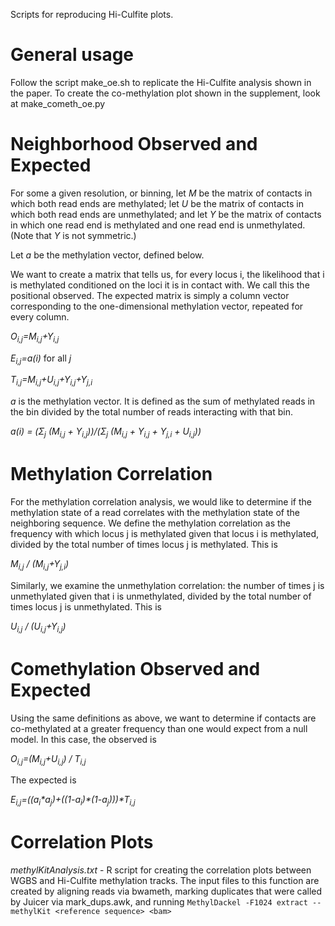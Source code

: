 Scripts for reproducing Hi-Culfite plots.

# General usage #
Follow the script make_oe.sh to replicate the Hi-Culfite analysis shown in 
the paper. To create the co-methylation plot shown in the supplement, look 
at make_cometh_oe.py

# Neighborhood Observed and Expected #
For some a given resolution, or binning, let *M* be the matrix of contacts 
in which both read ends are methylated; let *U* be the matrix of contacts in
which both read ends are unmethylated; and let *Y* be the matrix of contacts in
which one read end is methylated and one read end is unmethylated. (Note that
*Y* is not symmetric.)

Let *a* be the methylation vector, defined below.

We want to create a matrix that tells us, for every locus i, the likelihood
that i is methylated conditioned on the loci it is in contact with. We call
this the positional observed. The expected matrix is simply a column vector
corresponding to the one-dimensional methylation vector, repeated for every column.

*O<sub>i,j</sub>=M<sub>i,j</sub>+Y<sub>i,j</sub>*

*E<sub>i,j</sub>=a(i)* for all *j*

*T<sub>i,j</sub>=M<sub>i,j</sub>+U<sub>i,j</sub>+Y<sub>i,j</sub>+Y<sub>j,i<sub>*

*a* is the methylation vector. It is defined as the sum of methylated reads in 
the bin divided by the total number of reads interacting with that bin.

*a(i) = (&Sigma;<sub>j</sub> (M<sub>i,j</sub> + Y<sub>i,j</sub>))/(&Sigma;<sub>j</sub> (M<sub>i,j</sub> + Y<sub>i,j</sub> + Y<sub>j,i</sub> + U<sub>i,j</sub>))*


# Methylation Correlation #
For the methylation correlation analysis, we would like to determine if the methylation state of a read correlates with the methylation state of the neighboring sequence. We define the methylation correlation as the frequency with which locus j is methylated given that locus i is methylated, divided by the total number of times locus j is methylated. This is 

*M<sub>i,j</sub> / (M<sub>i,j</sub>+Y<sub>j,i</sub>)*

Similarly, we examine the unmethylation correlation: the number of times j is unmethylated given that i is unmethylated, divided by the total number of times locus j is unmethylated. This is

*U<sub>i,j</sub> / (U<sub>i,j</sub>+Y<sub>i,j</sub>)*


# Comethylation Observed and Expected #
Using the same definitions as above, we want to determine if contacts are 
co-methylated at a greater frequency than one would expect from a null model.
In this case, the observed is

*O<sub>i,j</sub>=(M<sub>i,j</sub>+U<sub>i,j</sub>) / T<sub>i,j</sub>*

The expected is

*E<sub>i,j</sub>=((a<sub>i</sub>&ast;a<sub>j</sub>)+((1-a<sub>i</sub>)&ast;(1-a<sub>j</sub>)))&ast;T<sub>i,j</sub>*

# Correlation Plots #
*methylKitAnalysis.txt* - R script for creating the correlation plots 
between WGBS and Hi-Culfite methylation tracks. The input files to this 
function are created by aligning reads via bwameth, marking duplicates that
were called by Juicer via mark_dups.awk, and running 
`MethylDackel -F1024 extract --methylKit <reference sequence> <bam>`


